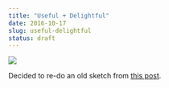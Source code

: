 ```yaml
---
title: "Useful + Delightful"
date: 2016-10-17
slug: useful-delightful
status: draft
---
```


![](https://64.media.tumblr.com/d23c51498352c51b7e77f19787b33677/tumblr_inline_of6h8zomd81qbg0pd_540.png)

Decided to re-do an old sketch from [this post](https://medium.com/@thisiscsr/useful-and-delightful-how-to-measure-the-worth-of-what-you-make-283acb8e356e#.e87z2vyb2).

